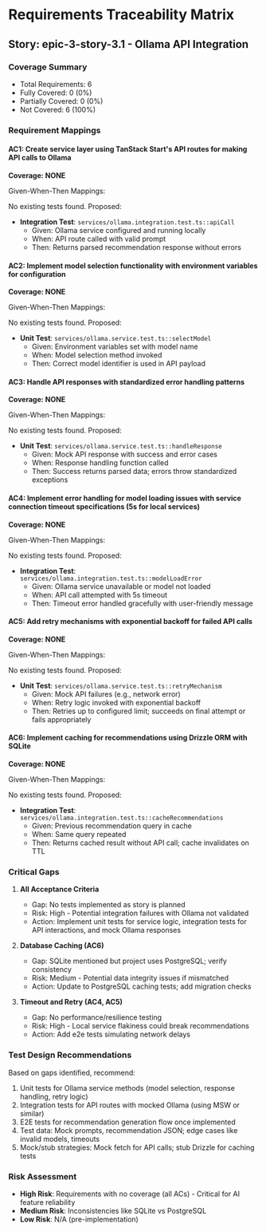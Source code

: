 # Requirements Traceability Matrix

## Story: epic-3-story-3.1 - Ollama API Integration

### Coverage Summary

- Total Requirements: 6
- Fully Covered: 0 (0%)
- Partially Covered: 0 (0%)
- Not Covered: 6 (100%)

### Requirement Mappings

#### AC1: Create service layer using TanStack Start's API routes for making API calls to Ollama

**Coverage: NONE**

Given-When-Then Mappings:

No existing tests found. Proposed:

- **Integration Test**: `services/ollama.integration.test.ts::apiCall`
  - Given: Ollama service configured and running locally
  - When: API route called with valid prompt
  - Then: Returns parsed recommendation response without errors

#### AC2: Implement model selection functionality with environment variables for configuration

**Coverage: NONE**

Given-When-Then Mappings:

No existing tests found. Proposed:

- **Unit Test**: `services/ollama.service.test.ts::selectModel`
  - Given: Environment variables set with model name
  - When: Model selection method invoked
  - Then: Correct model identifier is used in API payload

#### AC3: Handle API responses with standardized error handling patterns

**Coverage: NONE**

Given-When-Then Mappings:

No existing tests found. Proposed:

- **Unit Test**: `services/ollama.service.test.ts::handleResponse`
  - Given: Mock API response with success and error cases
  - When: Response handling function called
  - Then: Success returns parsed data; errors throw standardized exceptions

#### AC4: Implement error handling for model loading issues with service connection timeout specifications (5s for local services)

**Coverage: NONE**

Given-When-Then Mappings:

No existing tests found. Proposed:

- **Integration Test**: `services/ollama.integration.test.ts::modelLoadError`
  - Given: Ollama service unavailable or model not loaded
  - When: API call attempted with 5s timeout
  - Then: Timeout error handled gracefully with user-friendly message

#### AC5: Add retry mechanisms with exponential backoff for failed API calls

**Coverage: NONE**

Given-When-Then Mappings:

No existing tests found. Proposed:

- **Unit Test**: `services/ollama.service.test.ts::retryMechanism`
  - Given: Mock API failures (e.g., network error)
  - When: Retry logic invoked with exponential backoff
  - Then: Retries up to configured limit; succeeds on final attempt or fails appropriately

#### AC6: Implement caching for recommendations using Drizzle ORM with SQLite

**Coverage: NONE**

Given-When-Then Mappings:

No existing tests found. Proposed:

- **Integration Test**: `services/ollama.integration.test.ts::cacheRecommendations`
  - Given: Previous recommendation query in cache
  - When: Same query repeated
  - Then: Returns cached result without API call; cache invalidates on TTL

### Critical Gaps

1. **All Acceptance Criteria**
   - Gap: No tests implemented as story is planned
   - Risk: High - Potential integration failures with Ollama not validated
   - Action: Implement unit tests for service logic, integration tests for API interactions, and mock Ollama responses

2. **Database Caching (AC6)**
   - Gap: SQLite mentioned but project uses PostgreSQL; verify consistency
   - Risk: Medium - Potential data integrity issues if mismatched
   - Action: Update to PostgreSQL caching tests; add migration checks

3. **Timeout and Retry (AC4, AC5)**
   - Gap: No performance/resilience testing
   - Risk: High - Local service flakiness could break recommendations
   - Action: Add e2e tests simulating network delays

### Test Design Recommendations

Based on gaps identified, recommend:

1. Unit tests for Ollama service methods (model selection, response handling, retry logic)
2. Integration tests for API routes with mocked Ollama (using MSW or similar)
3. E2E tests for recommendation generation flow once implemented
4. Test data: Mock prompts, recommendation JSON; edge cases like invalid models, timeouts
5. Mock/stub strategies: Mock fetch for API calls; stub Drizzle for caching tests

### Risk Assessment

- **High Risk**: Requirements with no coverage (all ACs) - Critical for AI feature reliability
- **Medium Risk**: Inconsistencies like SQLite vs PostgreSQL
- **Low Risk**: N/A (pre-implementation)